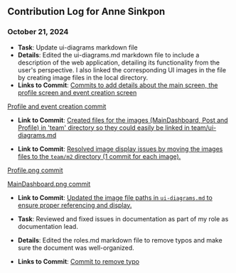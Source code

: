 ## Contribution Log for Anne Sinkpon

### October 21, 2024
- **Task**: Update ui-diagrams markdown file 
- **Details**: Edited the ui-diagrams.md markdown file to include a description of the web application, detailing its functionality from the user's perspective. I also linked the corresponding UI images in the file by creating image files in the local directory.
- **Links to Commit**: [Commits to add details about the main screen, the profile screen and event creation screen](https://github.com/sophiatangg/CS326Team26/commit/37624c35e02c695d473b8093d3c98d014fbb783e)

[Profile and event creation commit](https://github.com/sophiatangg/CS326Team26/commit/cf6d85afbc261fda4f1ed07de0f03dc47af14cd0)

- **Link to Commit**: [Created files for the images (MainDashboard, Post and Profile) in 'team' directory so they could easily be linked in team/ui-diagrams.md](https://github.com/sophiatangg/CS326Team26/commit/8819766545965c269c54a7d9a8043827d8b3589a)

- **Link to Commit**: [Resolved image display issues by moving the images files to the `team/m2` directory (1 commit for each image).](https://github.com/sophiatangg/CS326Team26/commit/2a19df3075743f73fb67cd4c3020d5b9388cdeab)

[Profile.png commit](https://github.com/sophiatangg/CS326Team26/commit/9b286f437db54a94d0e23911592096d7dda47a34)

[MainDashboard.png commit](https://github.com/sophiatangg/CS326Team26/commit/95fe25dc8ebaa667d0d9d70936345a9db1b667c1)

- **Link to Commit**: [Updated the image file paths in `ui-diagrams.md` to ensure proper referencing and display.](https://github.com/sophiatangg/CS326Team26/commit/effc6a7111f80f2eaa48261caa94097c8c6d800b)

- **Task**: Reviewed and fixed issues in documentation as part of my role as documentation lead.
- **Details**: Edited the roles.md markdown file to remove typos and make sure the document was well-organized.
- **Links to Commit**: [Commit to remove typo](https://github.com/sophiatangg/CS326Team26/commit/fbe84902eeaf2c84aa0760bf0ff984510acd39ea)